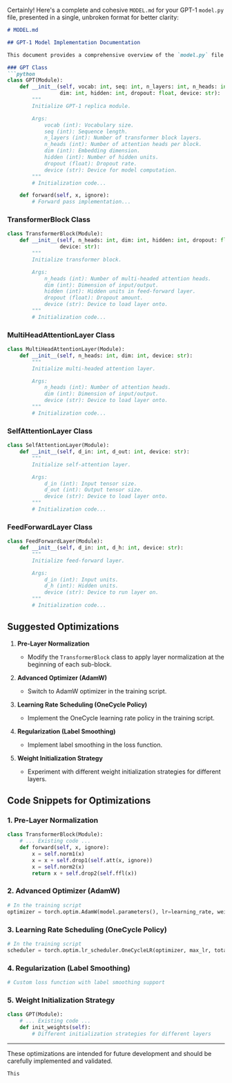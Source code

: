 Certainly! Here's a complete and cohesive `MODEL.md` for your GPT-1 `model.py` file, presented in a single, unbroken format for better clarity:

```markdown
# MODEL.md

## GPT-1 Model Implementation Documentation

This document provides a comprehensive overview of the `model.py` file used for implementing the GPT-1 model. It includes detailed descriptions of the classes and methods involved, followed by suggested optimizations.

### GPT Class
```python
class GPT(Module):
    def __init__(self, vocab: int, seq: int, n_layers: int, n_heads: int, 
                 dim: int, hidden: int, dropout: float, device: str):
        """
        Initialize GPT-1 replica module.

        Args:
            vocab (int): Vocabulary size.
            seq (int): Sequence length.
            n_layers (int): Number of transformer block layers.
            n_heads (int): Number of attention heads per block.
            dim (int): Embedding dimension.
            hidden (int): Number of hidden units.
            dropout (float): Dropout rate.
            device (str): Device for model computation.
        """
        # Initialization code...

    def forward(self, x, ignore):
        # Forward pass implementation...
```

### TransformerBlock Class
```python
class TransformerBlock(Module):
    def __init__(self, n_heads: int, dim: int, hidden: int, dropout: float,
                 device: str):
        """
        Initialize transformer block.

        Args:
            n_heads (int): Number of multi-headed attention heads.
            dim (int): Dimension of input/output.
            hidden (int): Hidden units in feed-forward layer.
            dropout (float): Dropout amount.
            device (str): Device to load layer onto.
        """
        # Initialization code...
```

### MultiHeadAttentionLayer Class
```python
class MultiHeadAttentionLayer(Module):
    def __init__(self, n_heads: int, dim: int, device: str):
        """
        Initialize multi-headed attention layer.

        Args:
            n_heads (int): Number of attention heads.
            dim (int): Dimension of input/output.
            device (str): Device to load layer onto.
        """
        # Initialization code...
```

### SelfAttentionLayer Class
```python
class SelfAttentionLayer(Module):
    def __init__(self, d_in: int, d_out: int, device: str):
        """
        Initialize self-attention layer.

        Args:
            d_in (int): Input tensor size.
            d_out (int): Output tensor size.
            device (str): Device to load layer onto.
        """
        # Initialization code...
```

### FeedForwardLayer Class
```python
class FeedForwardLayer(Module):
    def __init__(self, d_in: int, d_h: int, device: str):
        """
        Initialize feed-forward layer.

        Args:
            d_in (int): Input units.
            d_h (int): Hidden units.
            device (str): Device to run layer on.
        """
        # Initialization code...
```

## Suggested Optimizations

1. **Pre-Layer Normalization**
   - Modify the `TransformerBlock` class to apply layer normalization at the beginning of each sub-block.

2. **Advanced Optimizer (AdamW)**
   - Switch to AdamW optimizer in the training script.

3. **Learning Rate Scheduling (OneCycle Policy)**
   - Implement the OneCycle learning rate policy in the training script.

4. **Regularization (Label Smoothing)**
   - Implement label smoothing in the loss function.

5. **Weight Initialization Strategy**
   - Experiment with different weight initialization strategies for different layers.

## Code Snippets for Optimizations

### 1. Pre-Layer Normalization
```python
class TransformerBlock(Module):
    # ... Existing code ...
    def forward(self, x, ignore):
        x = self.norm1(x)
        x = x + self.drop1(self.att(x, ignore))
        x = self.norm2(x)
        return x + self.drop2(self.ffl(x))
```

### 2. Advanced Optimizer (AdamW)
```python
# In the training script
optimizer = torch.optim.AdamW(model.parameters(), lr=learning_rate, weight_decay=weight_decay)
```

### 3. Learning Rate Scheduling (OneCycle Policy)
```python
# In the training script
scheduler = torch.optim.lr_scheduler.OneCycleLR(optimizer, max_lr, total_steps=total_training_steps)
```

### 4. Regularization (Label Smoothing)
```python
# Custom loss function with label smoothing support
```

### 5. Weight Initialization Strategy
```python
class GPT(Module):
    # ... Existing code ...
    def init_weights(self):
        # Different initialization strategies for different layers
```

---

These optimizations are intended for future development and should be carefully implemented and validated.
```
This
```
